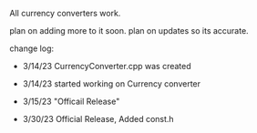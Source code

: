 All currency converters work.

plan on adding more to it soon.
plan on updates so its accurate.

change log:

- 3/14/23 CurrencyConverter.cpp was created
- 3/14/23 started working on Currency converter
- 3/15/23 "Officail Release"

- 3/30/23 Official Release, Added const.h